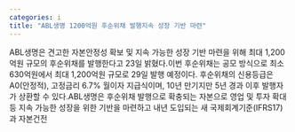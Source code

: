 ```yaml
---
categories: i
title: "ABL생명 1200억원 후순위채 발행지속 성장 기반 마련"
---
```

ABL생명은 견고한 자본안정성 확보 및 지속 가능한 성장 기반 마련을 위해 최대 1,200억원 규모의 후순위채를 발행한다고 23일 밝혔다.이번 후순위채는 공모 방식으로 최소 630억원에서 최대 1,200억원 규모로 29일 발행 예정이다. 후순위채의 신용등급은 A0(안정적), 고정금리 6.7% 월이자 지급식이며, 10년 만기지만 5년 경과 이후 발행자가 상환할 수 있다.ABL생명은 후순위채 발행으로 확충되는 자본으로 영업 및 투자 확대 등 지속 가능한 성장을 위한 기반을 마련하고 내년 도입되는 새 국제회계기준(IFRS17)과 자본건전
